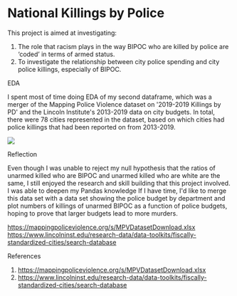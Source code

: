# National Killings by Police

This project is aimed at investigating:
1) The role that racism plays in the way BIPOC who are killed by police are ‘coded’ in terms of armed status.
2) To investigate the relationship between city police spending and city police killings, especially of BIPOC.


EDA

I spent most of time doing EDA of my second dataframe, which was a merger of the Mapping Police Violence dataset on '2019-2019 Killings by PD' and the Lincoln Institute's 2013-2019 data on city budgets. In total, there were 78 cities represented in the dataset, based on which cities had police killings that had been reported on from 2013-2019. 

![](img/)

Reflection


Even though I was unable to reject my null hypothesis that the ratios of unarmed killed who are BIPOC and unarmed killed who are white are the same, I still enjoyed the research and skill building that this project involved. I was able to deepen my Pandas knowledge 
If I have time, I'd like to merge this data set with a data set showing the police budget by department and plot numbers of killings of unarmed BIPOC as a function of police budgets, hoping to prove that larger budgets lead to more murders.

https://mappingpoliceviolence.org/s/MPVDatasetDownload.xlsx
https://www.lincolninst.edu/research-data/data-toolkits/fiscally-standardized-cities/search-database

References
1. https://mappingpoliceviolence.org/s/MPVDatasetDownload.xlsx
2. https://www.lincolninst.edu/research-data/data-toolkits/fiscally-standardized-cities/search-database

